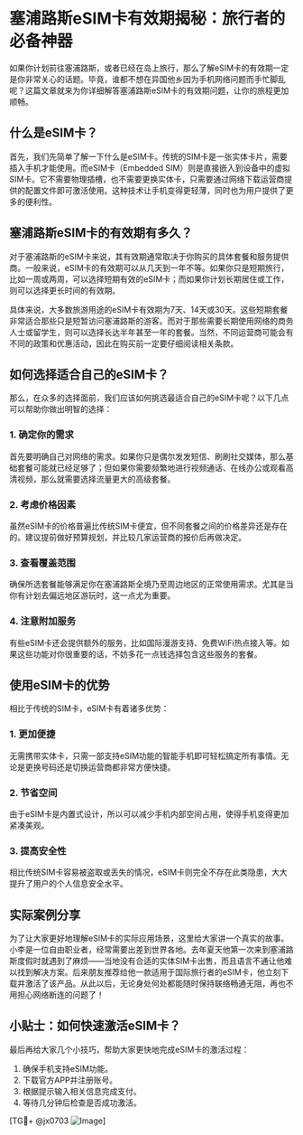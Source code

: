 # 塞浦路斯eSIM卡有效期揭秘：旅行者的必备神器

如果你计划前往塞浦路斯，或者已经在岛上旅行，那么了解eSIM卡的有效期一定是你非常关心的话题。毕竟，谁都不想在异国他乡因为手机网络问题而手忙脚乱呢？这篇文章就来为你详细解答塞浦路斯eSIM卡的有效期问题，让你的旅程更加顺畅。

## 什么是eSIM卡？

首先，我们先简单了解一下什么是eSIM卡。传统的SIM卡是一张实体卡片，需要插入手机才能使用。而eSIM卡（Embedded SIM）则是直接嵌入到设备中的虚拟SIM卡。它不需要物理插槽，也不需要更换实体卡，只需要通过网络下载运营商提供的配置文件即可激活使用。这种技术让手机变得更轻薄，同时也为用户提供了更多的便利性。

## 塞浦路斯eSIM卡的有效期有多久？

对于塞浦路斯的eSIM卡来说，其有效期通常取决于你购买的具体套餐和服务提供商。一般来说，eSIM卡的有效期可以从几天到一年不等。如果你只是短期旅行，比如一周或两周，可以选择短期有效的eSIM卡；而如果你计划长期居住或工作，则可以选择更长时间的有效期。

具体来说，大多数旅游用途的eSIM卡有效期为7天、14天或30天。这些短期套餐非常适合那些只是短暂访问塞浦路斯的游客。而对于那些需要长期使用网络的商务人士或留学生，则可以选择长达半年甚至一年的套餐。当然，不同运营商可能会有不同的政策和优惠活动，因此在购买前一定要仔细阅读相关条款。

## 如何选择适合自己的eSIM卡？

那么，在众多的选择面前，我们应该如何挑选最适合自己的eSIM卡呢？以下几点可以帮助你做出明智的选择：

### 1. 确定你的需求

首先要明确自己对网络的需求。如果你只是偶尔发发短信、刷刷社交媒体，那么基础套餐可能就已经足够了；但如果你需要频繁地进行视频通话、在线办公或观看高清视频，那么就需要选择流量更大的高级套餐。

### 2. 考虑价格因素

虽然eSIM卡的价格普遍比传统SIM卡便宜，但不同套餐之间的价格差异还是存在的。建议提前做好预算规划，并比较几家运营商的报价后再做决定。

### 3. 查看覆盖范围

确保所选套餐能够满足你在塞浦路斯全境乃至周边地区的正常使用需求。尤其是当你有计划去偏远地区游玩时，这一点尤为重要。

### 4. 注意附加服务

有些eSIM卡还会提供额外的服务，比如国际漫游支持、免费WiFi热点接入等。如果这些功能对你很重要的话，不妨多花一点钱选择包含这些服务的套餐。

## 使用eSIM卡的优势

相比于传统的SIM卡，eSIM卡有着诸多优势：

### 1. 更加便捷

无需携带实体卡，只需一部支持eSIM功能的智能手机即可轻松搞定所有事情。无论是更换号码还是切换运营商都非常方便快捷。

### 2. 节省空间

由于eSIM卡是内置式设计，所以可以减少手机内部空间占用，使得手机变得更加紧凑美观。

### 3. 提高安全性

相比传统SIM卡容易被盗取或丢失的情况，eSIM卡则完全不存在此类隐患，大大提升了用户的个人信息安全水平。

## 实际案例分享

为了让大家更好地理解eSIM卡的实际应用场景，这里给大家讲一个真实的故事。小李是一位自由职业者，经常需要出差到世界各地。去年夏天他第一次来到塞浦路斯度假时就遇到了麻烦——当地没有合适的实体SIM卡出售，而且语言不通让他难以找到解决方案。后来朋友推荐给他一款适用于国际旅行者的eSIM卡，他立刻下载并激活了该产品。从此以后，无论身处何处都能随时保持联络畅通无阻，再也不用担心网络断连的问题了！

## 小贴士：如何快速激活eSIM卡？

最后再给大家几个小技巧，帮助大家更快地完成eSIM卡的激活过程：

1. 确保手机支持eSIM功能。
2. 下载官方APP并注册账号。
3. 根据提示输入相关信息完成支付。
4. 等待几分钟后检查是否成功激活。

[TG💪+ @jx0703 ![Image](https://github.com/user-attachments/assets/dbca1d08-cadb-493c-b0ec-ad6f7a83f270)]